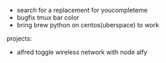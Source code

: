 - search for a replacement for youcompleteme
- bugfix tmux bar color
- bring brew python on centos(uberspace) to work

projects:

- alfred toggle wireless network with node alfy
